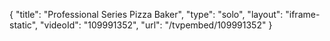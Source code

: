 {
    "title": "Professional Series Pizza Baker",
    "type": "solo",
    "layout": "iframe-static",
    "videoId": "109991352",
    "url": "\/tvpembed\/109991352"
}